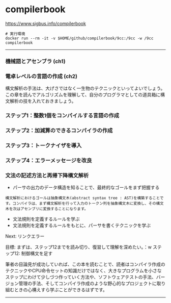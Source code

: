 # compilerbook

https://www.sigbus.info/compilerbook

```
# 実行環境
docker run --rm -it -v $HOME/github/compilerbook/9cc:/9cc -w /9cc compilerbook
```

---
### 機械語とアセンブラ (ch1)
### 電卓レベルの言語の作成 (ch2)

構文解析の手法は、大げさではなく一生物のテクニックといってよいでしょう。この章を読んでアルゴリズムを理解して、自分のプログラマとしての道具箱に構文解析の技を入れておきましょう。

### ステップ1：整数1個をコンパイルする言語の作成
### ステップ2：加減算のできるコンパイラの作成
### ステップ3：トークナイザを導入
### ステップ4：エラーメッセージを改良
### 文法の記述方法と再帰下降構文解析

- パーサの出力のデータ構造を知ることで、最終的なゴールをまず把握する
```
構文解析におけるゴールは抽象構文木(abstract syntax tree : AST)を構築することです。コンパイラは、まず構文解析を行って入力のトークン列を抽象構文木に変換し、その構文木を次はアセンブリに変換することになります。
```

- 文法規則を定義するルールを学ぶ
- 文法規則を定義するルールをもとに、パーサを書くテクニックを学ぶ

Next: リンクエラー

目標: 
まずは、ステップ12までを読み切り、復習して理解を深めたい。：w
ステップ12: 制御構文を足す

筆者の目論見が成功していれば、この本を読むことで、読者はコンパイラ作成のテクニックやCPU命令セットの知識だけではなく、大きなプログラムを小さなステップにわけて少しづつ作っていく方法や、ソフトウェアテストの手法、バージョン管理の手法、そしてコンパイラ作成のような野心的なプロジェクトに取り組むときの心構えすら学ぶことができるはずです。

---

